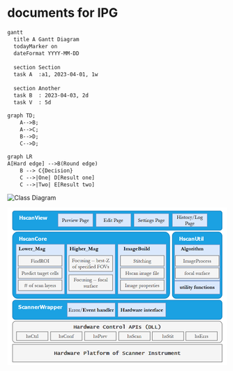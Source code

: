 # documents for IPG

```mermaid
gantt
  title A Gantt Diagram
  todayMarker on
  dateFormat YYYY-MM-DD
  
  section Section
  task A  :a1, 2023-04-01, 1w
  
  section Another
  task B  : 2023-04-03, 2d
  task V  : 5d
```

```mermaid
graph TD;
    A-->B;
    A-->C;
    B-->D;
    C-->D;
```

```mermaid
graph LR
A[Hard edge] -->B(Round edge)
    B --> C{Decision}
    C -->|One| D[Result one]
    C -->|Two| E[Result two]
```


![Class Diagram](http://www.plantuml.com/plantuml/proxy?src=https://raw.githubusercontent.com/t120603/myDOC/master/UML/instance.puml)

![test](https://github.com/t120603/myDOC/blob/master/SW-architecture.png)
